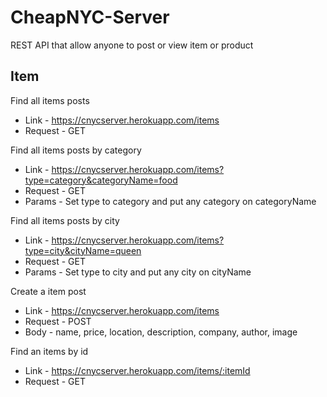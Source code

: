 # CheapNYC-Server

REST API that allow anyone to post or view item or product

## Item
Find all items posts
* Link - https://cnycserver.herokuapp.com/items
* Request - GET

Find all items posts by category
* Link - https://cnycserver.herokuapp.com/items?type=category&categoryName=food
* Request - GET
* Params - Set type to category and put any category on categoryName

Find all items posts by city
* Link - https://cnycserver.herokuapp.com/items?type=city&cityName=queen
* Request - GET
* Params - Set type to city and put any city on cityName

Create a item post
* Link - https://cnycserver.herokuapp.com/items
* Request - POST
* Body - name, price, location, description, company, author, image

Find an items by id
* Link - https://cnycserver.herokuapp.com/items/:itemId
* Request - GET